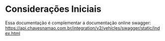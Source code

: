 # Considerações Iniciais 
Essa documentação é complementar a documentação online swagger:
https://api.chavesnamao.com.br/integration/v2/vehicles/swagger/static/index.html
